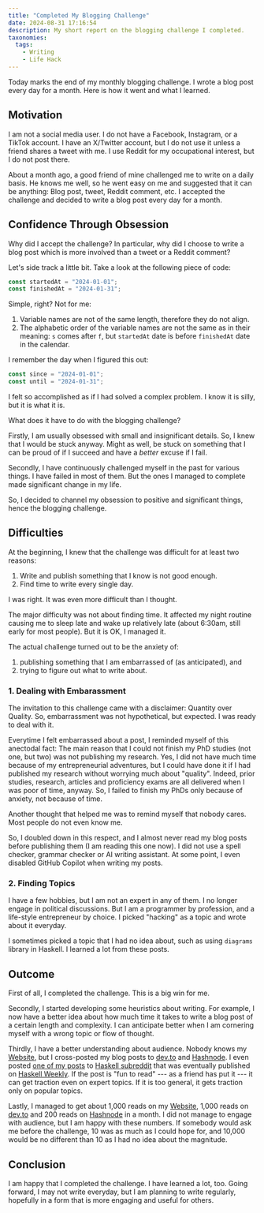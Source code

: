 ```yaml
---
title: "Completed My Blogging Challenge"
date: 2024-08-31 17:16:54
description: My short report on the blogging challenge I completed.
taxonomies:
  tags:
    - Writing
    - Life Hack
---
```


Today marks the end of my monthly blogging challenge. I wrote a blog post every
day for a month. Here is how it went and what I learned.

<!-- more -->

## Motivation

I am not a social media user. I do not have a Facebook, Instagram, or a TikTok
account. I have an X/Twitter account, but I do not use it unless a friend shares
a tweet with me. I use Reddit for my occupational interest, but I do not post
there.

About a month ago, a good friend of mine challenged me to write on a daily
basis. He knows me well, so he went easy on me and suggested that it can be
anything: Blog post, tweet, Reddit comment, etc. I accepted the challenge and
decided to write a blog post every day for a month.

## Confidence Through Obsession

Why did I accept the challenge? In particular, why did I choose to write a blog
post which is more involved than a tweet or a Reddit comment?

Let's side track a little bit. Take a look at the following piece of code:

```typescript
const startedAt = "2024-01-01";
const finishedAt = "2024-01-31";
```

Simple, right? Not for me:

1. Variable names are not of the same length, therefore they do not align.
2. The alphabetic order of the variable names are not the same as in their
   meaning: `s` comes after `f`, but `startedAt` date is before `finishedAt`
   date in the calendar.

I remember the day when I figured this out:

```typescript
const since = "2024-01-01";
const until = "2024-01-31";
```

I felt so accomplished as if I had solved a complex problem. I know it is silly,
but it is what it is.

What does it have to do with the blogging challenge?

Firstly, I am usually obsessed with small and insignificant details. So, I knew
that I would be stuck anyway. Might as well, be stuck on something that I can be
proud of if I succeed and have a _better_ excuse if I fail.

Secondly, I have continuously challenged myself in the past for various things.
I have failed in most of them. But the ones I managed to complete made
significant change in my life.

So, I decided to channel my obsession to positive and significant things, hence
the blogging challenge.

## Difficulties

At the beginning, I knew that the challenge was difficult for at least two
reasons:

1. Write and publish something that I know is not good enough.
2. Find time to write every single day.

I was right. It was even more difficult than I thought.

The major difficulty was not about finding time. It affected my night routine
causing me to sleep late and wake up relatively late (about 6:30am, still early
for most people). But it is OK, I managed it.

The actual challenge turned out to be the anxiety of:

1. publishing something that I am embarrassed of (as anticipated), and
2. trying to figure out what to write about.

### 1. Dealing with Embarassment

The invitation to this challenge came with a disclaimer: Quantity over Quality.
So, embarrassment was not hypothetical, but expected. I was ready to deal with
it.

Everytime I felt embarrassed about a post, I reminded myself of this anectodal
fact: The main reason that I could not finish my PhD studies (not one, but two)
was not publishing my research. Yes, I did not have much time because of my
entrepreneurial adventures, but I could have done it if I had published my
research without worrying much about "quality". Indeed, prior studies, research,
articles and proficiency exams are all delivered when I was poor of time,
anyway. So, I failed to finish my PhDs only because of anxiety, not because of
time.

Another thought that helped me was to remind myself that nobody cares. Most
people do not even know me.

So, I doubled down in this respect, and I almost never read my blog posts before
publishing them (I am reading this one now). I did not use a spell checker,
grammar checker or AI writing assistant. At some point, I even disabled GitHub
Copilot when writing my posts.

### 2. Finding Topics

I have a few hobbies, but I am not an expert in any of them. I no longer engage
in political discussions. But I am a programmer by profession, and a life-style
entrepreneur by choice. I picked "hacking" as a topic and wrote about it
everyday.

I sometimes picked a topic that I had no idea about, such as using `diagrams`
library in Haskell. I learned a lot from these posts.

## Outcome

First of all, I completed the challenge. This is a big win for me.

Secondly, I started developing some heuristics about writing. For example, I now
have a better idea about how much time it takes to write a blog post of a
certain length and complexity. I can anticipate better when I am cornering
myself with a wrong topic or flow of thought.

Thirdly, I have a better understanding about audience. Nobody knows my
[Website], but I cross-posted my blog posts to [dev.to] and [Hashnode]. I even
posted [one of my posts] to [Haskell subreddit] that was eventually published on
[Haskell Weekly]. If the post is "fun to read" --- as a friend has put it --- it
can get traction even on expert topics. If it is too general, it gets traction only
on popular topics.

Lastly, I managed to get about 1,000 reads on my [Website], 1,000 reads on
[dev.to] and 200 reads on [Hashnode] in a month. I did not manage to engage with
audience, but I am happy with these numbers. If somebody would ask me before the
challenge, 10 was as much as I could hope for, and 10,000 would be no different
than 10 as I had no idea about the magnitude.

## Conclusion

I am happy that I completed the challenge. I have learned a lot, too. Going
forward, I may not write everyday, but I am planning to write regularly,
hopefully in a form that is more engaging and useful for others.

<!-- REFERENCES -->

[dev.to]: https://dev.to/vst
[Hashnode]: https://thenegation.hashnode.dev
[one of my posts]: https://thenegation.com/posts/abuse-haskell/
[Haskell Weekly]: https://haskellweekly.news/issue/432.html
[Website]: https://thenegation.com
[Haskell subreddit]:
  https://www.reddit.com/r/haskell/comments/1ejrg92/abusing_haskell_executable_blog_posts/
